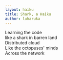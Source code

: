 ```yaml
---
layout: haiku
title: Shark, a Haiku
author: luharuka
---
```

Learning the code <br>
like a shark in barren land<br>
Distributed cloud  <br>
Like the octopuses' minds  <br>
Across the network  <br>
